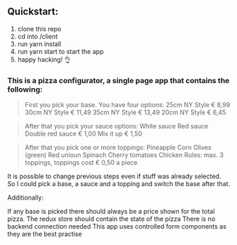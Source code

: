 ## Quickstart:
1. clone this repo
2. cd into /client
3. run yarn install
4. run yarn start to start the app
5. happy hacking! 👌

### This is a pizza configurator, a single page app that contains the following:

> First you pick your base. You have four options:
> 25cm NY Style € 8,99
> 30cm NY Style € 11,49
> 35cm NY Style € 13,49
> 20cm NY Style € 6,45

> After that you pick your sauce options:
> White sauce
> Red sauce
> Double red sauce € 1,00
> Mix it up € 1,50

> After that you pick one or more toppings:
> Pineapple
> Corn
> Olives (green)
> Red unioun
> Spinach
> Cherry tomatoes
> Chicken
> Rules: max. 3 toppings, toppings cost € 0,50 a piece

It is possible to change previous steps even if stuff was already selected. 
So I could pick a base, a sauce and a topping and switch the base after that.

Additionally:

If any base is picked there should always be a price shown for the total pizza.
The redux store should contain the state of the pizza
There is no backend connection needed
This app uses controlled form components as they are the best practise

